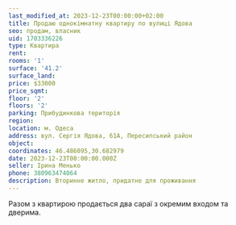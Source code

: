 ```yaml
---
last_modified_at: 2023-12-23T00:00:00+02:00
title: Продаю однокімнатну квартиру по вулиці Ядова
seo: продам, власник
uid: 1703336226
type: Квартира
rent:
rooms: '1'
surface: '41.2'
surface_land:
price: $33000
price_sqmt:
floor: '2'
floors: '2'
parking: Прибудинкова територія
region:
location: м. Одеса
address: вул. Сергія Ядова, 61А, Пересипський район
object:
coordinates: 46.486095,30.682979
date: 2023-12-23T00:00:00.000Z
seller: Ірина Менько
phone: 380963474064
description: Вторинне житло, придатне для проживання
---
```


Разом з квартирою продається два сараї з окремим входом та дверима.
